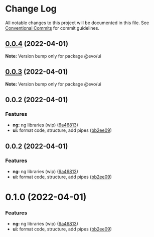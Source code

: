 # Change Log

All notable changes to this project will be documented in this file.
See [Conventional Commits](https://conventionalcommits.org) for commit guidelines.

## [0.0.4](https://github.com/evotor/evo-frontend/compare/@evo/ui@0.0.3...@evo/ui@0.0.4) (2022-04-01)

**Note:** Version bump only for package @evo/ui





## [0.0.3](https://github.com/evotor/evo-frontend/compare/@evo/ui@0.0.2...@evo/ui@0.0.3) (2022-04-01)

**Note:** Version bump only for package @evo/ui





## 0.0.2 (2022-04-01)


### Features

* **ng:** ng libraries (wip) ([6a46813](https://github.com/evotor/evo-frontend/commit/6a4681319e929ff48bab235d24dda70d7a333dca))
* **ui:** format code, structure, add pipes ([bb2ee09](https://github.com/evotor/evo-frontend/commit/bb2ee09191b43e3c706a49a94d169e028a99906b))





## 0.0.2 (2022-04-01)


### Features

* **ng:** ng libraries (wip) ([6a46813](https://github.com/evotor/evo-frontend/commit/6a4681319e929ff48bab235d24dda70d7a333dca))
* **ui:** format code, structure, add pipes ([bb2ee09](https://github.com/evotor/evo-frontend/commit/bb2ee09191b43e3c706a49a94d169e028a99906b))





# 0.1.0 (2022-04-01)


### Features

* **ng:** ng libraries (wip) ([6a46813](https://github.com/evotor/evo-frontend/commit/6a4681319e929ff48bab235d24dda70d7a333dca))
* **ui:** format code, structure, add pipes ([bb2ee09](https://github.com/evotor/evo-frontend/commit/bb2ee09191b43e3c706a49a94d169e028a99906b))
